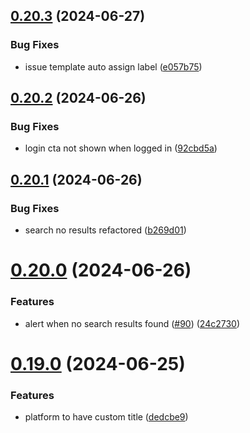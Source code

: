 ## [0.20.3](https://github.com/EddieHubCommunity/CreatorsRegistry/compare/v0.20.2...v0.20.3) (2024-06-27)


### Bug Fixes

* issue template auto assign label ([e057b75](https://github.com/EddieHubCommunity/CreatorsRegistry/commit/e057b759cd5ba608a9003b2212e9a65094fb1459))



## [0.20.2](https://github.com/EddieHubCommunity/CreatorsRegistry/compare/v0.20.1...v0.20.2) (2024-06-26)


### Bug Fixes

* login cta not shown when logged in ([92cbd5a](https://github.com/EddieHubCommunity/CreatorsRegistry/commit/92cbd5a6eb1550abd11785cb9bd30e5b050f9d65))



## [0.20.1](https://github.com/EddieHubCommunity/CreatorsRegistry/compare/v0.20.0...v0.20.1) (2024-06-26)


### Bug Fixes

* search no results refactored ([b269d01](https://github.com/EddieHubCommunity/CreatorsRegistry/commit/b269d01e340472bbe2a161b6850768529ef068d7))



# [0.20.0](https://github.com/EddieHubCommunity/CreatorsRegistry/compare/v0.19.0...v0.20.0) (2024-06-26)


### Features

* alert when no search results found ([#90](https://github.com/EddieHubCommunity/CreatorsRegistry/issues/90)) ([24c2730](https://github.com/EddieHubCommunity/CreatorsRegistry/commit/24c2730f0f0aac2f6b495fea20bf28e5c1fcf64f))



# [0.19.0](https://github.com/EddieHubCommunity/CreatorsRegistry/compare/v0.18.0...v0.19.0) (2024-06-25)


### Features

* platform to have custom title ([dedcbe9](https://github.com/EddieHubCommunity/CreatorsRegistry/commit/dedcbe97fc0215feb4906bf92dcea1b15a47cefc))



